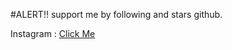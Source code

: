 #ALERT!!
support me by following and stars github.
<p>Instagram : <td><a target="_blank" href="https://www.instagram.com/ragil_iygd77">Click Me</a></td></p>
